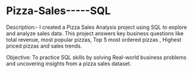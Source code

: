 # Pizza-Sales-----SQL

Description:- 
I created a Pizza Sales Analysis project using SQL to explore and analyze sales data. This project answers key business questions like total revenue, most popular pizzas, Top 5 most ordered pizzas , Highest priced pizzas and sales trends.

Objective:
To practice SQL skills by solving Real-world business problems and uncovering insights from a pizza sales dataset.

